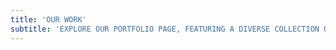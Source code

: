 ```yaml
---
title: 'OUR WORK'
subtitle: 'EXPLORE OUR PORTFOLIO PAGE, FEATURING A DIVERSE COLLECTION OF CUTTING-EDGE PROJECTS AND INNOVATIVE SOLUTIONS.'
---
```


